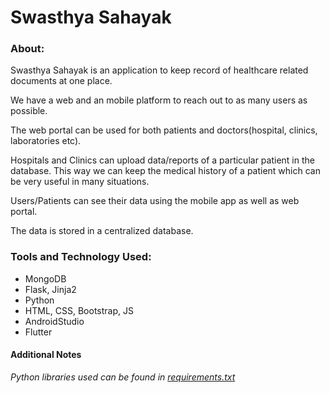 # Swasthya Sahayak

### About:
Swasthya Sahayak is an application to keep record of healthcare related documents at one place.

We have a web and an mobile platform to reach out to as many users as possible.

The web portal can be used for both patients and doctors(hospital, clinics, laboratories etc).

Hospitals and Clinics can upload data/reports of a particular patient in the database. This way we can keep the medical
history of a patient which can be very useful in many situations.

Users/Patients can see their data using the mobile app as well as web portal.

The data is stored in a centralized database.


### Tools and Technology Used:
* MongoDB
* Flask, Jinja2
* Python
* HTML, CSS, Bootstrap, JS
* AndroidStudio
* Flutter

#### Additional Notes
*Python libraries used can be found in [requirements.txt](requirements.txt)* 

